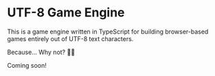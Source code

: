 # UTF-8 Game Engine

This is a game engine written in TypeScript for building browser-based games entirely out of UTF-8 text characters.

Because... Why not? 🤷‍♀️

Coming soon!
